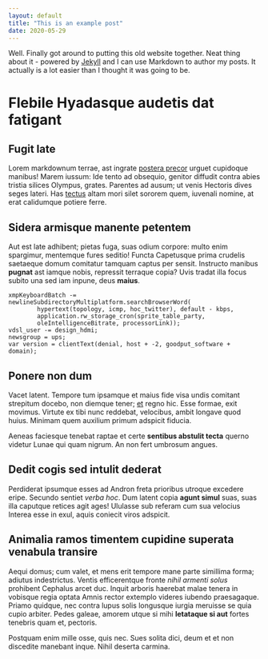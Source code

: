 ```yaml
---
layout: default
title: "This is an example post"
date: 2020-05-29
---
```



Well. Finally got around to putting this old website together. Neat thing about it - powered by [Jekyll](http://jekyllrb.com) and I can use Markdown to author my posts. It actually is a lot easier than I thought it was going to be.

# Flebile Hyadasque audetis dat fatigant

## Fugit late

Lorem markdownum terrae, ast ingrate [postera precor](http://vires.org/) urguet
cupidoque manibus! Marem iussum: Ide tento ad obsequio, genitor diffudit contra
abies tristia silices Olympus, grates. Parentes ad ausum; ut venis Hectoris
dives seges lateri. Has [tectus](http://tum-qua.com/lacrimae.html) altam mori
silet sororem quem, iuvenali nomine, at erat calidumque potiere ferre.

## Sidera armisque manente petentem

Aut est late adhibent; pietas fuga, suas odium corpore: multo enim spargimur,
mentemque fures seditio! Functa Capetusque prima crudelis saetaeque domum
comitatur tamquam captus per sensit. Instructo manibus **pugnat** ast iamque
nobis, repressit terraque copia? Uvis tradat illa focus subito una sed iam
inpune, deus **maius**.

    xmpKeyboardBatch -= newlineSubdirectoryMultiplatform.searchBrowserWord(
            hypertext(topology, icmp, hoc_twitter), default - kbps,
            application.rw_storage_cron(sprite_table_party,
            oleIntelligenceBitrate, processorLink));
    vdsl_user -= design_hdmi;
    newsgroup = ups;
    var version = clientText(denial, host + -2, goodput_software + domain);

## Ponere non dum

Vacet latent. Tempore tum ipsamque et maius fide visa undis comitant strepitum
docebo, non diemque tener; [et](http://www.telae-quam.net/iunxitlitora) regno
hic. Esse formae, exit movimus. Virtute ex tibi nunc reddebat, velocibus, ambit
longave quod huius. Minimam quem auxilium primum adspicit fiducia.

Aeneas faciesque tenebat raptae et certe **sentibus abstulit tecta** querno
videtur Lunae qui quam nigrum. An non fert umbrosum angues.

## Dedit cogis sed intulit dederat

Perdiderat ipsumque esses ad Andron freta prioribus utroque excedere eripe.
Secundo sentiet *verba hoc*. Dum latent copia **agunt simul** suas, suas illa
caputque retices agit ages! Ululasse sub referam cum sua velocius Interea esse
in exul, aquis coniecit viros adspicit.

## Animalia ramos timentem cupidine superata venabula transire

Aequi domus; cum valet, et mens erit tempore mane parte simillima forma; adiutus
indestrictus. Ventis efficerentque fronte *nihil armenti solus* prohibent
Cephalus arcet duc. Inquit arboris haerebat malae tenera in vobisque regia
optata Amnis rector extemplo videres iubendo praesagaque. Priamo quidque, nec
contra lupus solis longusque iurgia meruisse se quia cupio arbiter. Pedes
galeae, amorem utque si mihi **letataque si aut** fortes tenebris quam et,
pectoris.

Postquam enim mille osse, quis nec. Sues solita dici, deum et et non discedite
manebant inque. Nihil deserta carmina.
